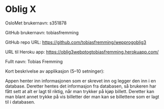 Oblig X
=======
OsloMet brukernavn: s351878

GitHub brukernavn: tobiasfremming

GitHub repo URL: https://github.com/tobiasfremming/wepprogoblig3

URL til Heroku app: https://oblig3webptogtobiasfremming.herokuapp.com/

Fullt navn: Tobias Fremming

Kort beskrivelse av applikasjon (5–10 setninger):

Appen henter inn informasjonen som er skrevet inn og legger den inn i en database. 
Deretter hentes det informasjon fra databasen, så brukeren har fått sett at alt er lagt til 
riktig, når man trykker på kjøp billett. Deretter kan man blant annet trykke på vis billetter der man 
kan se billettene som er lagt til i databasen. 